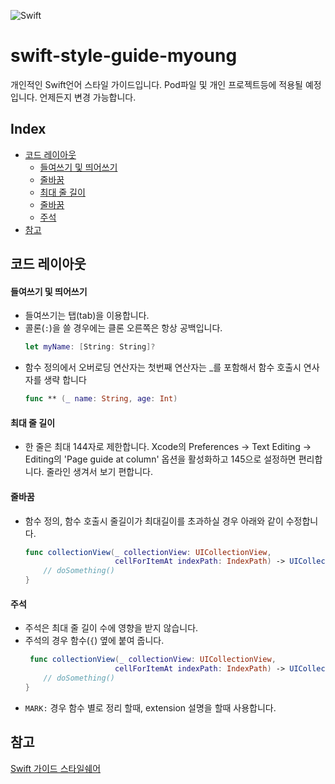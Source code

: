 ![Swift](https://img.shields.io/badge/Swift-3.0-orange.svg)

# swift-style-guide-myoung
개인적인 Swift언어 스타일 가이드입니다. Pod파일 및 개인 프로젝트등에 적용될 예정입니다. 언제든지 변경 가능합니다.


## Index

- [코드 레이아웃](#코드-레이아웃)
	- [들여쓰기 및 띄어쓰기](#들여쓰기-및-띄어쓰기)
	- [줄바꿈](#줄바꿈)
	- [최대 줄 길이](#최대-줄-길이)
	- [줄바꿈](#줄바꿈)
	- [주석](#주석)
- [참고](#참고) 


## 코드 레이아웃
#### 들여쓰기 및 띄어쓰기

- 들여쓰기는 탭(tab)을 이용합니다.
- 콜론(`:`)을 쓸 경우에는 클론 오른쪽은 항상 공백입니다.
	```swift
	let myName: [String: String]?
	```
- 함수 정의에서 오버로딩 연산자는 첫번째 연산자는 _를 포함해서 함수 호출시 연사자를 생략 합니다
	```swift
    func ** (_ name: String, age: Int)
	```

#### 최대 줄 길이

- 한 줄은 최대 144자로 제한합니다.
    Xcode의 Preferences → Text Editing → Editing의 'Page guide at column' 옵션을 활성화하고 145으로 설정하면 편리합니다. 줄라인 생겨서 보기 편합니다.

#### 줄바꿈

- 함수 정의, 함수 호출시 줄길이가 최대길이를 초과하실 경우 아래와 같이 수정합니다.
	```swift
    func collectionView(_ collectionView: UICollectionView,
                        cellForItemAt indexPath: IndexPath) -> UICollectionViewCell {
        // doSomething()
    }
	```

#### 주석
- 주석은 최대 줄 길이 수에 영향을 받지 않습니다.
- 주석의 경우 함수(`{`) 옆에 붙여 줍니다.
	```swift
     func collectionView(_ collectionView: UICollectionView,
                        cellForItemAt indexPath: IndexPath) -> UICollectionViewCell { //컬렉션 뷰 내용 정의
        // doSomething()
    }
    ```
- `MARK:` 경우 함수 별로 정리 할때, extension 설명을 할때 사용합니다.


## 참고

[Swift 가이드 스타일쉐어](https://github.com/StyleShare/swift-style-guide)
